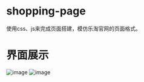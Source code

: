 # shopping-page
使用css、js来完成页面搭建，模仿乐淘官网的页面格式。
# 界面展示 
![image](https://github.com/liuzb13/shopping-page/letaoMainpage.PNG)
![image](https://github.com/liuzb13/shopping-page/letaoDetail.PNG)

